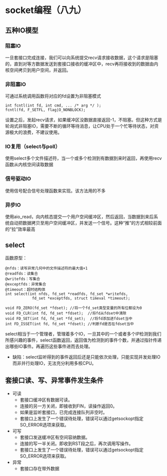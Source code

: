 # socket编程（八九）

## 五种IO模型
### 阻塞IO
一旦套接口完成连接，我们可以向系统提交recv请求接收数据，这个请求是阻塞的，直到对等方数据发送到套接口接收的缓冲区中，recv再将接收到的数据由内核空间拷贝到用户空间，并返回。
### 非阻塞IO
可通过系统调用函数将对应的fd设置为非阻塞模式
```
int fcntl(int fd, int cmd, ... /* arg */ );
fcntl(fd, F_SETFL, flag|O_NONBLOCK);
```
设置之后，发起recv请求，如果缓冲区没数据直接返回-1，不阻塞。但这种方式是轮询式非阻塞IO，需要不断的循环等待消息，让CPU处于一个忙等待状态，对资源极大的浪费，不建议使用。
### IO复用（select与poll）
使用select多个文件描述符，当一个或多个检测到有数据到来时返回，再使用recv函数从内核空间读取数据
### 信号驱动IO
使用信号配合信号处理函数来实现。该方法用的不多
### 异步IO
使用aio_read，向内核态提交一个用户空间缓冲区，然后返回，当数据到来后系统自动把数据拷贝至用户空间缓冲区，并发送一个信号。这种“推”的方式相较前面的“拉”效率最高

## select
函数原型：
```
@nfds：读写异常几何中的文件描述符的最大值+1
@readfds：读集合
@writefds：写集合
@exceptfds：异常集合
@timeout：超时结构体
int select(int nfds, fd_set *readfds, fd_set *writefds,
            fd_set *exceptfds, struct timeval *timeout);

void FD_ZERO(fd_set *fdset); //将一个fd_set类型变量的所有位都设为0
void FD_CLR(int fd, fd_set *fdset);  //将fd从fdset中清除
void FD_SET(int fd, fd_set *fd_set);  //将fd添加进fdset当中
int FD_ISSET(int fd, fd_set *fdset); //判断fd是否在fdset当中
```
select相当于一个管理者，管理着多个IO，一旦其中的一个或者多个IP检测到我们所感兴趣的事件，select函数返回，返回值为检测到的事件个数，并通过指针传递出哪些IO事件。再遍历这些事件进而去处理。</br>
- 缺陷：select监听得到的事件返回后还是只能依次处理，只能实现并发处理IO而非并行处理IO，无法充分利用多核CPU。

## 套接口读、写、异常事件发生条件
- 可读
    - 套接口缓冲区有数据可读。
    - 连接的另一方关闭，即接收到FIN，读操作返回0。
    - 如果是监听套接口，已完成连接队列非空时。
    - 套接口上发生了一个错误待处理，错误可以通过getsockopt指定SO_ERROR选项来获取。
- 可写
    - 套接口发送缓冲区有空间容纳数据。
    - 连接的写一半关闭。即收到RST段之后，再次调用写操作。
    - 套接口上发生了一个错误待处理，错误可以通过getsockopt指定SO_ERROR选项来获取。
- 异常
    - 套接口存在带外数据